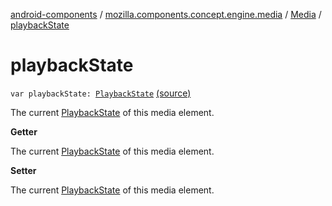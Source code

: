 [android-components](../../index.md) / [mozilla.components.concept.engine.media](../index.md) / [Media](index.md) / [playbackState](./playback-state.md)

# playbackState

`var playbackState: `[`PlaybackState`](-playback-state/index.md) [(source)](https://github.com/mozilla-mobile/android-components/blob/master/components/concept/engine/src/main/java/mozilla/components/concept/engine/media/Media.kt#L20)

The current [PlaybackState](-playback-state/index.md) of this media element.

**Getter**

The current [PlaybackState](-playback-state/index.md) of this media element.

**Setter**

The current [PlaybackState](-playback-state/index.md) of this media element.

